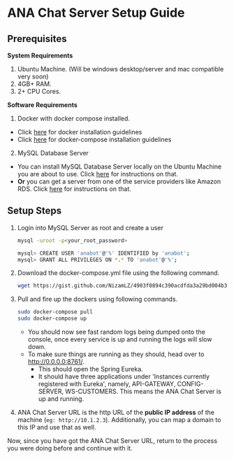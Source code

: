 # ANA Chat Server Setup Guide

## Prerequisites

**System Requirements**

 1. Ubuntu Machine. (Will be windows desktop/server and mac  compatible very soon)
 2. 4GB+ RAM.
 3. 2+ CPU Cores.

**Software Requirements**

 1. Docker with docker compose installed.
   - Click [here](https://docs.docker.com/engine/installation/linux/docker-ce/ubuntu/) for docker installation guidelines
   - Click [here](https://docs.docker.com/compose/install/) for docker-compose installation guidelines  
 2. MySQL Database Server
   - You can install MySQL Database Server locally on the Ubuntu Machine you are about to use. Click [here](https://www.digitalocean.com/community/tutorials/how-to-install-mysql-on-ubuntu-16-04) for instructions on that. 
   - **Or** you can get a server from one of the service providers like Amazon RDS. Click [here](http://docs.aws.amazon.com/AmazonRDS/latest/UserGuide/CHAP_GettingStarted.CreatingConnecting.MySQL.html) for instructions on that.

## Setup Steps
 1. Login into MySQL Server as root and create a user
    ```bash
    mysql -uroot -p<your_root_password>

    mysql> CREATE USER 'anabot'@'%' IDENTIFIED by 'anabot';
    mysql> GRANT ALL PRIVILEGES ON *.* TO 'anabot'@'%';
    ```
    
 2. Download the docker-compose.yml file using the following command.
     ```bash
     wget https://gist.github.com/NizamLZ/4903f0894c390acdfda3a29bd004b38e/raw/ -O docker-compose.yml
     ```
 3. Pull and fire up the dockers using following commands.
    ```bash
    sudo docker-compose pull
    sudo docker-compose up
    ```
    - You should now see fast random logs being dumped onto the console, once every service is up and running the logs will slow down.  
    - To make sure things are running as they should, head over to http://0.0.0.0:8761/. 
        - This should open the Spring Eureka.
        - It should have three applications under 'Instances currently registered with Eureka', namely, API-GATEWAY, CONFIG-SERVER, WS-CUSTOMERS. This means the ANA Chat Server is up and running. 
  4. ANA Chat Server URL is the http URL of the **public IP address** of the machine (`eg: http://10.1.2.3`). Additionally, you can map a domain to this IP and use that as well.
  
Now, since you have got the ANA Chat Server URL, return to the process you were doing before and continue with it.

